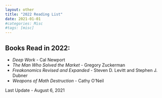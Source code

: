 ```yaml
---
layout: other
title: "2022 Reading List"
date: 2021-01-01
#categories: Misc
#tags: [misc]
---
```


## Books Read in 2022:

- _Deep Work_ - Cal Newport
- _The Man Who Solved the Market_ - Gregory Zuckerman
- _Freakonomics Revised and Expanded_ - Steven D. Levitt and Stephen J. Dubner
- _Weapons of Math Destruction_ - Cathy O'Neil

Last Update - August 6, 2021